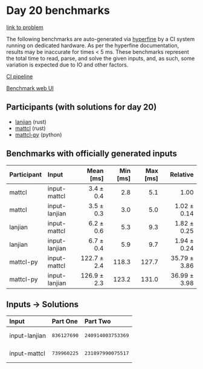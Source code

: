 # Day 20 benchmarks

[link to problem](https://adventofcode.com/2023/day/20)

The following benchmarks are auto-generated via
[hyperfine](https://github.com/sharkdp/hyperfine) by a CI system running on
dedicated hardware. As per the hyperfine documentation, results may be
inaccurate for times < 5 ms. These benchmarks represent the total time to read,
parse, and solve the given inputs, and, as such, some variation is expected due
to IO and other factors.

[CI pipeline](http://ci.papercode.net:8080/teams/main/pipelines/aoc2023)

[Benchmark web UI](https://aoc.ancalagon.black)


## Participants (with solutions for day 20)

- [lanjian](https://github.com/lanjian/aoc-2023) (rust)
- [mattcl](https://github.com/mattcl/aoc2023) (rust)
- [mattcl-py](https://github.com/mattcl/aoc2023-py) (python)


## Benchmarks with officially generated inputs

| Participant | Input | Mean [ms] | Min [ms] | Max [ms] | Relative |
|:---|:---|---:|---:|---:|---:|
| mattcl | input-mattcl | 3.4 ± 0.4 | 2.8 | 5.1 | 1.00 |
| mattcl | input-lanjian | 3.5 ± 0.3 | 3.0 | 5.0 | 1.02 ± 0.14 |
| lanjian | input-mattcl | 6.2 ± 0.6 | 5.3 | 9.3 | 1.82 ± 0.25 |
| lanjian | input-lanjian | 6.7 ± 0.4 | 5.9 | 9.7 | 1.94 ± 0.24 |
| mattcl-py | input-mattcl | 122.7 ± 2.4 | 118.3 | 127.7 | 35.79 ± 3.86 |
| mattcl-py | input-lanjian | 126.9 ± 2.3 | 123.2 | 131.0 | 36.99 ± 3.98 |


## Inputs -> Solutions

| Input | Part One | Part Two |
|:---|:---|:---|
|input-lanjian|<pre>836127690</pre>|<pre>240914003753369</pre>|
|input-mattcl|<pre>739960225</pre>|<pre>231897990075517</pre>|